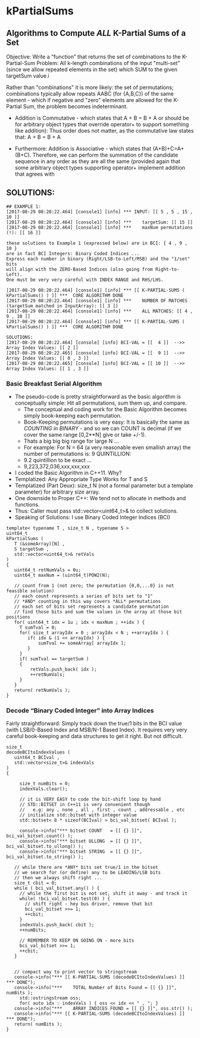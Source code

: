 # kPartialSums

## Algorithms to Compute *ALL* K-Partial Sums of a Set

Objective: Write a “function” that returns the set of
combinations to the K-Partial-Sum Problem: All k-length
combinations of the input "multi-set" (since we allow
repeated elements in the set) which SUM to the given
targetSum value.i

Rather than "combinations" it is more likely: the set
of permutations; combinations typically allow repeats
AABC (for {A,B,C}) of the same element - which if negative
and "zero" elements are allowed for the K-Partial Sum,
the problem becomes indeterminant.

* Addition is Commutative - which states that A + B = B + A
or should be for arbitrary object types that
override operator+ to support something like addition): Thus order does not
matter, as the commutative law states that: A + B = B + A

* Furthermore: Addition is Associative - which states that (A+B)+C=A+(B+C).
Therefore, we can perform the summation of the candidate sequence in any order
as they are all the same (provided again that some arbitrary object types
supporting operator+ implement addition that agrees with  

## SOLUTIONS:

```
## EXAMPLE 1:
[2017-08-29 08:20:22.464] [console1] [info] *** INPUT: [[ 5 , 5 , 15 , 10 ]]
[2017-08-29 08:20:22.464] [console1] [info] ***    targetSum: [[ 15 ]]
[2017-08-29 08:20:22.464] [console1] [info] ***    maxNum permutations (!): [[ 16 ]]

these solutions to Example 1 (expressed below) are in BCI: { 4 , 9 , 10 }
are in fact BCI Integers: Binary Coded Indices ...
Express each number in binary (Right/LSB-to-Left/MSB) and the "1/set" bits
will align with the ZERO-Based Indices (also going from Right-to-Left).
One must be very very careful with INDEX RANGE and RHS/LHS.

[2017-08-29 08:20:22.464] [console1] [info] *** [[ K-PARTIAL-SUMS ( kPartialSums() ) ]] ***  CORE ALGORITHM DONE
[2017-08-29 08:20:22.464] [console1] [info] ***    NUMBER OF MATCHES (targetSum matched in InputArray): [[ 3 ]]
[2017-08-29 08:20:22.464] [console1] [info] ***    ALL MATCHES: [[ 4 , 9 , 10 ]]
[2017-08-29 08:20:22.464] [console1] [info] *** [[ K-PARTIAL-SUMS ( kPartialSums() ) ]] ***  CORE ALGORITHM DONE

SOLUTIONS:
[2017-08-29 08:20:22.464] [console] [info] BCI-VAL = [[  4 ]]  -->>  Array Index Values: [[ 2 ]]
[2017-08-29 08:20:22.465] [console] [info] BCI-VAL = [[  9 ]]  -->>  Array Index Values: [[ 0 , 3 ]]
[2017-08-29 08:20:22.465] [console] [info] BCI-VAL = [[ 10 ]]  -->>  Array Index Values: [[ 1 , 3 ]]
```

### Basic Breakfast Serial Algorithm

* The pseudo-code is pretty straightforward as the basic algorithm
is conceptually simple: Hit all permutations, sum them up, and compare.
	- The conceptual and coding work for the Basic Algorithm
	becomes simply book-keeping each permutation.
	- Book-Keeping permutations is very easy: It is basically the
	same as *COUNTING in BINARY* - and so we can COUNT is decimal
	(if we cover the same range [0,2**N] give or take +/-1).
	- Thats a big big big range for large N ...
	- For example: For N = 64 (a very reasonable even smallish array)
	the number of permutations is: 9 QUINTILLION:
	- 9.2 quintillion to be exact ...
	- 9,223,372,036,xxx,xxx,xxx
* I coded the Basic Algorithm in C++11.  Why?
* Templatized: Any Appropriate Type Works for T and S
* Templatized (Part Deux): size_t N (not a formal parameter but a template parameter) for arbitrary size array.
* One downside to Proper C++: We tend not to allocate in methods and functions.
* Thus: Caller must pass std::vector<uint64_t>& to collect solutions.
* Speaking of Solutions: I use Binary Coded Integer Indices (BCI)

```
template< typename T , size_t N , typename S >
uint64_t
kPartialSums (
   T (&someArray)[N] ,
   S targetSum ,
   std::vector<uint64_t>& retVals
)
{
   uint64_t retNumVals = 0u;
   uint64_t maxNum = (uint64_t)POW2(N);

   // count from 1 (not zero; the permutation {0,0,...0} is not feasible solution)
   // each count represents a series of bits set to "1"
   // *AND* counting in this way covers *ALL* permutations
   // each set of bits set represents a candidate permutation
   // find those bits and sum the values in the array at those bit positions
   for( uint64_t idx = 1u ; idx < maxNum ; ++idx ) {
     T sumTval = 0;
     for( size_t arrayIdx = 0 ; arrayIdx < N ; ++arrayIdx ) {
        if( idx & (1 << arrayIdx) ) {
            sumTval += someArray[ arrayIdx ];
        }
     }
     if( sumTval == targetSum )
     {
         retVals.push_back( idx );
         ++retNumVals;
     }
   }
   return( retNumVals );
}
```

### Decode “Binary Coded Integer” into Array Indices

Fairly straightforward: Simply track down the true/1 bits in the BCI value
(with LSB/0-Based Index and MSB/N-1 Based Index).  It requires very very
careful book-keeping and data structures to get it right.  But not difficult.

```
size_t
decodeBCItoIndexValues (
   uint64_t BCIval ,
   std::vector<size_t>& indexVals
)
{

     size_t numBits = 0;
     indexVals.clear();

     // it is VERY EASY to code the bit-shift loop by hand
     // STD::BITSET in C++11 is very convenient though
     //   e.g: any , none , all , first , count , addressable , etc
     // initialize std::bitset with integer value
     std::bitset< 8 * sizeof(BCIval) > bci_val_bitset( BCIval );

     console->info("*** bitset COUNT   = [[ {} ]]", bci_val_bitset.count() );
     console->info("*** bitset ULLONG  = [[ {} ]]", bci_val_bitset.to_ullong() );
     console->info("*** bitset STRING  = [[ {} ]]", bci_val_bitset.to_string() );

   // while there are *ANY* bits set true/1 in the bitset
   // we search for (or define) any to be LEADING/LSB bits
   // then we always shift right ...
   size_t cbit = 0;
   while ( bci_val_bitset.any() ) {
     // while the first bit is not set, shift it away - and track it
     while( !bci_val_bitset.test(0) ) {
       // shift right - hey bus driver, remove that bit
       bci_val_bitset >>= 1;
       ++cbit;
     }
     indexVals.push_back( cbit );
     ++numBits;

     // REMEMBER TO KEEP ON GOING ON - more bits
     bci_val_bitset >>= 1;
     ++cbit;
   }


   // compact way to print vector to stringstream
   console->info("*** [[ K-PARTIAL-SUMS (decodeBCItoIndexValues) ]] *** DONE");
   console->info("***    TOTAL Number of Bits Found = [[ {} ]]", numBits );
     std::ostringstream oss;
     for( auto idx : indexVals ) { oss << idx << " , "; }
   console->info("***    ARRAY INDICES FOUND = [[ {} ]]", oss.str() );
   console->info("*** [[ K-PARTIAL-SUMS (decodeBCItoIndexValues) ]] *** DONE");
   return( numBits );
}
```
